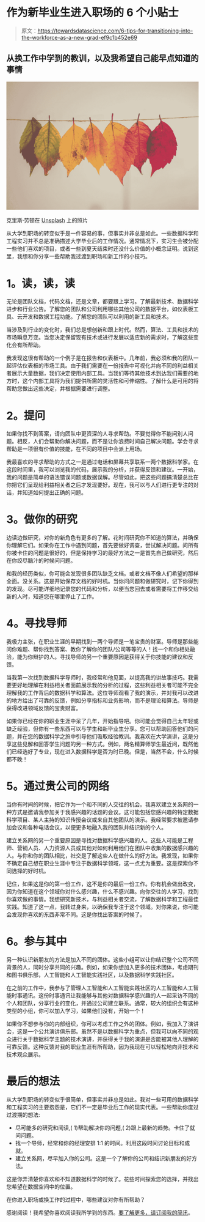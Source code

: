 # 作为新毕业生进入职场的 6 个小贴士

> 原文：<https://towardsdatascience.com/6-tips-for-transitioning-into-the-workforce-as-a-new-grad-ef9c1b452e69>

## 从换工作中学到的教训，以及我希望自己能早点知道的事情

![](img/d4a3c08cfa552299a78582a4a4b539ac.png)

克里斯·劳顿在 [Unsplash](https://unsplash.com?utm_source=medium&utm_medium=referral) 上的照片

从大学到职场的转变似乎是一件容易的事，但事实并非总是如此。一些数据科学和工程实习并不总是准确描述大学毕业后的工作情况。通常情况下，实习生会被分配一些他们喜欢的项目，或者一些到夏天结束时还没什么价值的小概念证明。说到这里，我想和你分享一些帮助我过渡到职场和新工作的小技巧。

# **1。读，读，读**

无论是团队文档，代码文档，还是文章，都要跟上学习。了解最新技术、数据科学进步和行业公告。了解您的团队和公司利用哪些其他公司的数据平台，如仪表板工具、云开发和数据工程功能。了解您的团队可以利用的新工具和技术。

当涉及到行业的变化时，我们总是想创新和跟上时代。然而，算法、工具和技术的市场瞬息万变。当您决定保留现有技术或进行发展以适应新的需求时，了解这些变化会有所帮助。

我发现这很有帮助的一个例子是在报告和仪表板中。几年前，我必须和我的团队一起评估仪表板的市场工具。由于我们需要在一份报告中可视化并向不同的利益相关者展示大量数据，我们决定使用内部工具。当我们等待其他技术到达我们需要的地方时，这个内部工具将为我们提供所需的灵活性和可伸缩性。了解什么是可用的将帮助您做出这些决定，并根据需要进行调整。

# **2。提问**

如果你找不到答案，请向团队中更资深的人寻求帮助。不要觉得你不能问别人问题。相反，人们会帮助你解决问题，而不是让你浪费时间自己解决问题。学会寻求帮助是一项很有价值的技能，在不同的项目中会派上用场。

我最喜欢的寻求帮助的方式之一是通过电话和屏幕共享联系一两个数据科学家。在这段时间里，我可以浏览我的代码，展示我的分析，并获得反馈和建议。一开始，我的问题是简单的语法错误问题或数据误解。尽管如此，把这些问题搞清楚总比在你把它们呈现给利益相关者之后才发现要好。现在，我可以与人们进行更专注的对话，并知道如何提出正确的问题。

# **3。做你的研究**

边读边做研究，对你的新角色有更多的了解。花时间研究你不知道的算法，并确保你理解它们。如果你在工作中遇到问题，首先要做好调查，尝试解决问题。问所有你被卡住的问题是很好的，但是保持学习的最好方法之一是首先自己做研究，然后在你绞尽脑汁的时候问问题。

和我的经历类似，你可能会发现很多团队缺乏文档。或者文档不像人们希望的那样全面。没关系。这是开始保存文档的好时机。当你问问题和做研究时，记下你得到的发现。尽可能详细地记录您的代码和分析，以便当您回去或者需要将工作移交给新的人时，知道您在哪里停止了工作。

# **4。寻找导师**

我极力主张，在职业生涯的早期找到一两个导师是一笔宝贵的财富。导师是那些能问你难题、帮你找到答案、教你了解你的团队/公司等等的人！找一个和你相处融洽，能为你辩护的人。寻找导师的另一个重要原因是获得关于你技能的建议和反馈。

当我第一次找到数据科学导师时，我经常和他见面，以提高我的讲故事技巧。我需要更好地理解在利益相关者面前展示我的分析的过程，这些利益相关者可能不完全理解我的工作背后的数据科学和算法。这位导师观看了我的演示，并对我可以改进的地方给出了可靠的反馈，例如分享指标和业务影响，而不是理论和算法。导师是获得改进领域反馈的宝贵财富。

如果你已经在你的职业生涯中呆了几年，开始指导吧。你可能会觉得自己太年轻或缺乏经验，但你有一些东西可以与学生和新毕业生分享。您可以帮助回答他们的问题，并在您的数据科学之旅中引导他们吸取经验教训。我喜欢在大学演讲，这是分享这些见解和回答学生问题的另一种方式。例如，两名精算师学生最近问，既然他们已经选好了专业，现在进入数据科学是否为时已晚。但是，当然不会，什么时候都不晚！

# **5。通过贵公司的网络**

当你有时间的时候，把它作为一个和不同的人交往的机会。我喜欢建立关系网的一种方式是邀请我参加关于我感兴趣的话题的会议。这可能包括您感兴趣的特定数据科学项目、某人主持的知识传授会议或来自其他团队的演示。我经常要求被邀请参加会议和各种电话会议，以便更多地融入我的团队并结识新的个人。

建立关系网的另一个重要原因是寻找对数据科学感兴趣的人。这些人可能是工程师、营销人员、人力资源人员或其他对如何利用他们在团队中收集的数据感兴趣的人。与你和你的团队相比，社交是了解这些人在做什么的好方法。我发现，如果你不确定自己想在职业生涯中专注于数据科学领域，这一点尤为重要。这是探索你不同选择的好时机。

记住，如果这是你的第一份工作，这不是你的最后一份工作。你有机会做出改变，因为你知道在这个领域你对什么感兴趣，什么不感兴趣。向你交往的人学习，找到你喜欢做的事情。我想研究新技术，与利益相关者交流，了解数据科学和工程最佳实践。知道了这一点，我转过身来，以确保我专注于这个领域。对你来说，你可能会发现你喜欢的东西非常不同。这是你找出答案的时候了。

# **6。参与其中**

另一种认识新朋友的方法是加入不同的团体。这些小组可以让你结识整个公司不同背景的人，同时分享共同的兴趣。例如，如果你想加入更多的技术团体，考虑期刊和图书俱乐部，人工智能和人工智能实践社区，以及数据科学实践社区。

在之前的工作中，我参与了管理人工智能和人工智能实践社区的人工智能和人工智能时事通讯。这份时事通讯让我能够与其他对数据科学感兴趣的人一起采访不同的个人和团队，分享行业的变化，并通过公司建立联系。通常，较大的组织会有这种类型的小组，你可以加入学习，如果他们没有，开始一个！

如果你不想参与你的内部组织，你可以考虑工作之外的团体。例如，我加入了演讲会，这是一个公共演讲俱乐部。虽然不是以数据科学为重点，但我可以向不同的观众进行关于数据科学主题的技术演讲，并获得关于我的演讲是否能被其他人理解的可靠反馈。这种反馈对我的职业生涯有所帮助，因为我现在可以轻松地向非技术和技术观众展示。

# **最后的想法**

从大学到职场的转变似乎很简单，但事实并非总是如此。我对一些可用的数据科学和工程实习的主要抱怨是，它们不一定是毕业后工作的现实代表。一些帮助你度过过渡期的想法:

*   尽可能多的研究和阅读,( 1)帮助解决你的问题,( 2)跟上最新的趋势。卡住了就问问题。
*   找一个导师，经常和你的经理安排 1:1 的时间。利用这段时间讨论目标和成就。
*   建立关系网，尽早加入你的公司。这是一个了解你的公司和结识新朋友的好方法。

这是你弄清楚你喜欢和不知道数据科学的时候了。花些时间探索您的选择，并找出您希望在数据空间中的位置。

在你进入职场或换工作的过程中，哪些建议对你有所帮助？

感谢阅读！我希望你喜欢阅读我所学到的东西。[要了解更多，请订阅我的简讯](https://dayrosem.ck.page/052aa86b14)。
